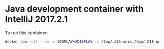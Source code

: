 # Java development container with IntelliJ 2017.2.1

To run this container:

```bash
docker run -dit --rm -e DISPLAY=$DISPLAY -v /tmp/.X11-unix:/tmp/.X11-unix -v <path-to-source-code>:/home/user/code -v <path-to-intellij-config-folder>:/home/user/.IntelliJIdea2017.2 -v <path-to-maven-folder>:/home/user/.m2 -v <path-to-ivy2-folder>:/home/user/.ivy2 --name=idea birchwoodlangham/ubuntu-scala-intellij:2017.2.1
```
